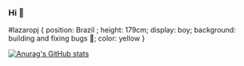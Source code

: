 ### Hi 👋 

#lazaropj { 
  position: Brazil  ; 
  height: 179cm; 
  display: boy; 
  background: building and fixing bugs 🐞; 
  color: yellow 
}

[![Anurag's GitHub stats](https://github-readme-stats.vercel.app/api?username=lazaropj)](https://github.com/anuraghazra/github-readme-stats)


<!--
**lazaropj/lazaropj** is a ✨ _special_ ✨ repository because its `README.md` (this file) appears on your GitHub profile.

Here are some ideas to get you started:

- 🔭 I’m currently working on ...
- 🌱 I’m currently learning ...
- 👯 I’m looking to collaborate on ...
- 🤔 I’m looking for help with ...
- 💬 Ask me about ...
- 📫 How to reach me: ...
- 😄 Pronouns: ...
- ⚡ Fun fact: ...
-->
